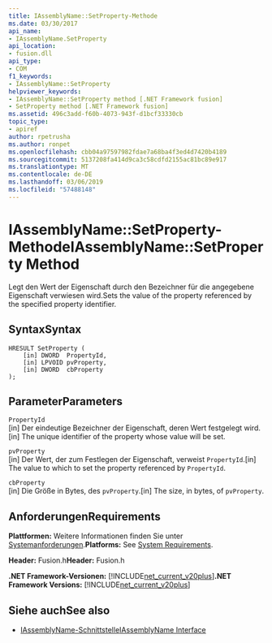 ```yaml
---
title: IAssemblyName::SetProperty-Methode
ms.date: 03/30/2017
api_name:
- IAssemblyName.SetProperty
api_location:
- fusion.dll
api_type:
- COM
f1_keywords:
- IAssemblyName::SetProperty
helpviewer_keywords:
- IAssemblyName::SetProperty method [.NET Framework fusion]
- SetProperty method [.NET Framework fusion]
ms.assetid: 496c3add-f60b-4073-943f-d1bcf33330cb
topic_type:
- apiref
author: rpetrusha
ms.author: ronpet
ms.openlocfilehash: cbb04a97597982fdae7a68ba4f3ed4d7420b4189
ms.sourcegitcommit: 5137208fa414d9ca3c58cdfd2155ac81bc89e917
ms.translationtype: MT
ms.contentlocale: de-DE
ms.lasthandoff: 03/06/2019
ms.locfileid: "57488148"
---
```

# <a name="iassemblynamesetproperty-method"></a><span data-ttu-id="3fdde-102">IAssemblyName::SetProperty-Methode</span><span class="sxs-lookup"><span data-stu-id="3fdde-102">IAssemblyName::SetProperty Method</span></span>
<span data-ttu-id="3fdde-103">Legt den Wert der Eigenschaft durch den Bezeichner für die angegebene Eigenschaft verwiesen wird.</span><span class="sxs-lookup"><span data-stu-id="3fdde-103">Sets the value of the property referenced by the specified property identifier.</span></span>  
  
## <a name="syntax"></a><span data-ttu-id="3fdde-104">Syntax</span><span class="sxs-lookup"><span data-stu-id="3fdde-104">Syntax</span></span>  
  
```  
HRESULT SetProperty (  
    [in] DWORD  PropertyId,  
    [in] LPVOID pvProperty,  
    [in] DWORD  cbProperty  
);  
```  
  
## <a name="parameters"></a><span data-ttu-id="3fdde-105">Parameter</span><span class="sxs-lookup"><span data-stu-id="3fdde-105">Parameters</span></span>  
 `PropertyId`  
 <span data-ttu-id="3fdde-106">[in] Der eindeutige Bezeichner der Eigenschaft, deren Wert festgelegt wird.</span><span class="sxs-lookup"><span data-stu-id="3fdde-106">[in] The unique identifier of the property whose value will be set.</span></span>  
  
 `pvProperty`  
 <span data-ttu-id="3fdde-107">[in] Der Wert, der zum Festlegen der Eigenschaft, verweist `PropertyId`.</span><span class="sxs-lookup"><span data-stu-id="3fdde-107">[in] The value to which to set the property referenced by `PropertyId`.</span></span>  
  
 `cbProperty`  
 <span data-ttu-id="3fdde-108">[in] Die Größe in Bytes, des `pvProperty`.</span><span class="sxs-lookup"><span data-stu-id="3fdde-108">[in] The size, in bytes, of `pvProperty`.</span></span>  
  
## <a name="requirements"></a><span data-ttu-id="3fdde-109">Anforderungen</span><span class="sxs-lookup"><span data-stu-id="3fdde-109">Requirements</span></span>  
 <span data-ttu-id="3fdde-110">**Plattformen:** Weitere Informationen finden Sie unter [Systemanforderungen](../../../../docs/framework/get-started/system-requirements.md).</span><span class="sxs-lookup"><span data-stu-id="3fdde-110">**Platforms:** See [System Requirements](../../../../docs/framework/get-started/system-requirements.md).</span></span>  
  
 <span data-ttu-id="3fdde-111">**Header:** Fusion.h</span><span class="sxs-lookup"><span data-stu-id="3fdde-111">**Header:** Fusion.h</span></span>  
  
 <span data-ttu-id="3fdde-112">**.NET Framework-Versionen:** [!INCLUDE[net_current_v20plus](../../../../includes/net-current-v20plus-md.md)]</span><span class="sxs-lookup"><span data-stu-id="3fdde-112">**.NET Framework Versions:** [!INCLUDE[net_current_v20plus](../../../../includes/net-current-v20plus-md.md)]</span></span>  
  
## <a name="see-also"></a><span data-ttu-id="3fdde-113">Siehe auch</span><span class="sxs-lookup"><span data-stu-id="3fdde-113">See also</span></span>
- [<span data-ttu-id="3fdde-114">IAssemblyName-Schnittstelle</span><span class="sxs-lookup"><span data-stu-id="3fdde-114">IAssemblyName Interface</span></span>](../../../../docs/framework/unmanaged-api/fusion/iassemblyname-interface.md)
